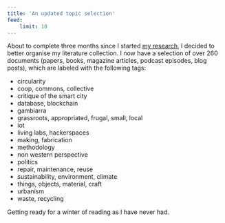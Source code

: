 ```yaml
---
title: 'An updated topic selection'
feed:
    limit: 10
---
```


About to complete three months since I started [my research](../), I decided to better organise my literature collection. I now have a selection of over 260 documents (papers, books, magazine articles, podcast episodes, blog posts), which are labeled with the following tags:

- circularity
- coop, commons, collective
- critique of the smart city
- database, blockchain
- gambiarra
- grassroots, appropriated, frugal, small, local
- iot
- living labs, hackerspaces
- making, fabrication
- methodology
- non western perspective
- politics
- repair, maintenance, reuse
- sustainability, environment, climate
- things, objects, material, craft
- urbanism
- waste, recycling

Getting ready for a winter of reading as I have never had.